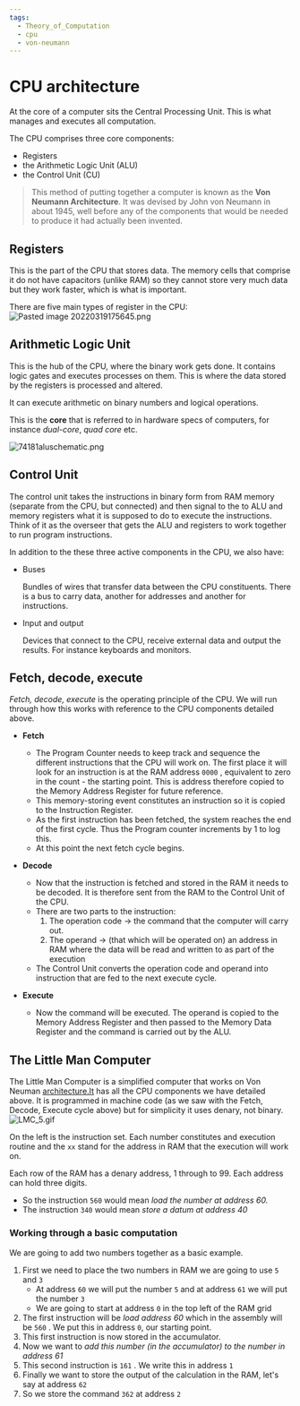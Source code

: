 ```yaml
---
tags:
  - Theory_of_Computation
  - cpu
  - von-neumann
---
```


# CPU architecture

At the core of a computer sits the Central Processing Unit. This is what manages and executes all computation.

The CPU comprises three core components:

* Registers
* the Arithmetic Logic Unit (ALU)
* the Control Unit (CU)

 > 
 > This method of putting together a computer is known as the **Von Neumann Architecture**. It was devised by John von Neumann in about 1945, well before any of the components that would be needed to produce it had actually been invented.

## Registers

This is the part of the CPU that stores data. The memory cells that comprise it do not have capacitors (unlike RAM) so they cannot store very much data but they work faster, which is what is important.

There are five main types of register in the CPU:
![Pasted image 20220319175645.png](../img/Pasted%20image%2020220319175645.png)

## Arithmetic Logic Unit

This is the hub of the CPU, where the binary work gets done. It contains logic gates and executes processes on them. This is where the data stored by the registers is processed and altered.

It can execute arithmetic on binary numbers and logical operations.

This is the **core** that is referred to in hardware specs of computers, for instance *dual-core*, *quad core* etc.

![74181aluschematic.png](../img/74181aluschematic.png)

## Control Unit

The control unit takes the instructions in binary form from RAM memory (separate from the CPU, but connected) and then signal to the to ALU and memory registers what it is supposed to do to execute the instructions. Think of it as the overseer that gets the ALU and registers to work together to run program instructions.

In addition to the these three active components in the CPU, we also have:

* Buses
  
  Bundles of wires that transfer data between the CPU constituents. There is a bus to carry data, another for addresses and another for instructions.

* Input and output
  
  Devices that connect to the CPU, receive external data and output the results. For instance keyboards and monitors.

## Fetch, decode, execute

*Fetch, decode, execute* is the operating principle of the CPU. We will run through how this works with reference to the CPU components detailed above.

* **Fetch**
  
  * The Program Counter needs to keep track and sequence the different instructions that the CPU will work on. The first place it will look for an instruction is at the RAM address `0000` , equivalent to zero in the count - the starting point. This is address therefore copied to the Memory Address Register for future reference.
  * This memory-storing event constitutes an instruction so it is copied to the Instruction Register.
  * As the first instruction has been fetched, the system reaches the end of the first cycle. Thus the Program counter increments by 1 to log this.
  * At this point the next fetch cycle begins.
* **Decode**
  
  * Now that the instruction is fetched and stored in the RAM it needs to be decoded. It is therefore sent from the RAM to the Control Unit of the CPU.
  * There are two parts to the instruction:
    1. The operation code → the command that the computer will carry out.
    1. The operand → (that which will be operated on) an address in RAM where the data will be read and written to as part of the execution
  * The Control Unit converts the operation code and operand into instruction that are fed to the next execute cycle.
* **Execute**
  
  * Now the command will be executed. The operand is copied to the Memory Address Register and then passed to the Memory Data Register and the command is carried out by the ALU.

## The Little Man Computer

The Little Man Computer is a simplified computer that works on Von Neuman [architecture.It](http://architecture.It) has all the CPU components we have detailed above. It is programmed in machine code (as we saw with the Fetch, Decode, Execute cycle above) but for simplicity it uses denary, not binary.
![LMC_5.gif](../img/LMC_5.gif)

On the left is the instruction set. Each number constitutes and execution routine and the `xx` stand for the address in RAM that the execution will work on.

Each row of the RAM has a denary address, 1 through to 99. Each address can hold three digits.

* So the instruction `560` would mean *load the number at address 60.*
* The instruction `340` would mean *store a datum at address 40*

### Working through a basic computation

We are going to add two numbers together as a basic example.

1. First we need to place the two numbers in RAM we are going to use `5` and `3`
   * At address `60` we will put the number `5` and at address `61` we will put the number `3`
   * We are going to start at address `0` in the top left of the RAM grid
1. The first instruction will be *load address 60* which in the assembly will be `560` . We put this in address `0`, our starting point.
1. This first instruction is now stored in the accumulator.
1. Now we want to *add this number (in the accumulator) to the number in address 61*
1. This second instruction is `161` . We write this in address `1`
1. Finally we want to store the output of the calculation in the RAM, let's say at address `62`
1. So we store the command `362` at address `2`
